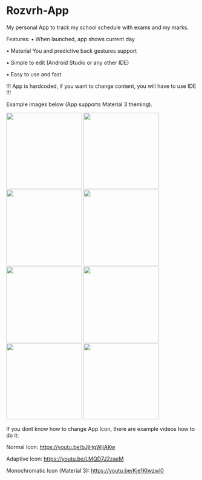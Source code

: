 # Rozvrh-App

My personal App to track my school schedule with exams and my marks.

Features:
• When launched, app shows current day

• Material You and predictive back gestures support

• Simple to edit (Android Studio or any other IDE)

• Easy to use and fast

!!! App is hardcoded, if you want to change content, you will have to use IDE !!!

Example images below (App supports Material 3 theming).

<img src="https://user-images.githubusercontent.com/26904790/218570066-4a98b8de-674b-4af0-b484-b0f30b2615dd.png" width = "200px"> <img src="https://user-images.githubusercontent.com/26904790/218570071-0922034c-a252-4a4c-b3a8-177417514078.png" width = "200px">
<img src="https://user-images.githubusercontent.com/26904790/218570073-e30a80d2-a5ab-4b1e-83c2-cc87412dc097.png" width = "200px">
<img src="https://user-images.githubusercontent.com/26904790/218570076-ebf31566-5c6b-461f-a21b-2faf5db4aa36.png" width = "200px">
<img src="https://user-images.githubusercontent.com/26904790/218570080-80e493ce-9f8f-4d00-951d-257bc875d2a2.png" width = "200px">
<img src="https://user-images.githubusercontent.com/26904790/218570082-4bf5d1c2-c0a7-41a1-8dfb-a0a70a0fd82c.png" width = "200px">
<img src="https://user-images.githubusercontent.com/26904790/218570083-00767cf2-a383-4b64-9cf0-eaf2e07e4f0e.png" width = "200px">
<img src="https://user-images.githubusercontent.com/26904790/218570087-7f453376-c4e6-4cca-a90c-e788e806ba7b.png" width = "200px">


If you dont know how to change App Icon, there are example videos how to do it:

Normal Icon: https://youtu.be/bJjHgWjiAKw

Adaptive Icon: https://youtu.be/LMQD7J2zaeM

Monochromatic Icon (Material 3): https://youtu.be/Kje1KIwzwl0
